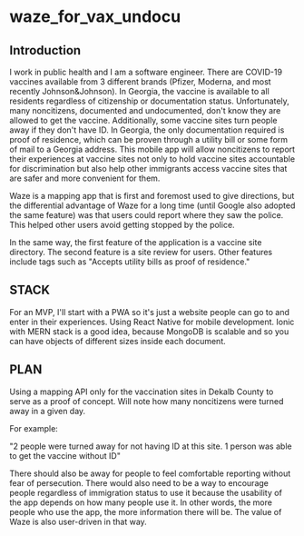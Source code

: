 # waze_for_vax_undocu

## Introduction

I work in public health and I am a software engineer. There are COVID-19 vaccines available from 3 different brands (Pfizer, Moderna, and most recently Johnson&Johnson). In Georgia, the vaccine is available to all residents regardless of citizenship or documentation status. Unfortunately, many noncitizens, documented and undocumented, don't know they are allowed to get the vaccine. Additionally, some vaccine sites turn people away if they don't have ID. In Georgia, the only documentation required is proof of residence, which can be proven through a utility bill or some form of mail to a Georgia address. This mobile app will allow noncitizens to report their experiences at vaccine sites not only to hold vaccine sites accountable for discrimination but also help other immigrants access vaccine sites that are safer and more convenient for them. 

Waze is a mapping app that is first and foremost used to give directions, but the differential advantage of Waze for a long time (until Google also adopted the same feature) was that users could report where they saw the police. This helped other users avoid getting stopped by the police. 

In the same way, the first feature of the application is a vaccine site directory. The second feature is a site review for users. Other features include tags such as "Accepts utility bills as proof of residence." 

## STACK
For an MVP, I'll start with a PWA so it's just a website people can go to and enter in their experiences. 
Using React Native for mobile development. 
Ionic with MERN stack is a good idea, because MongoDB is scalable and so you can have objects of different sizes inside each document. 


## PLAN
Using a mapping API only for the vaccination sites in Dekalb County to serve as a proof of concept.
Will note how many noncitizens were turned away in a given day. 

For example: 

"2 people were turned away for not having ID at this site. 1 person was able to get the vaccine without ID"

There should also be away for people to feel comfortable reporting without fear of persecution. There would also need to be a way to encourage people  regardless of immigration status to use it because the usability of the app depends on how many people use it. In other words, the more people who use the app, the more information there will be. The value of Waze is also user-driven in that way. 

